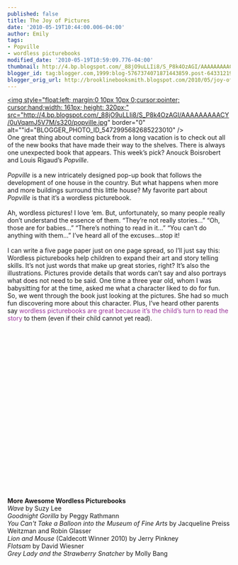 ```yaml
---
published: false
title: The Joy of Pictures
date: '2010-05-19T10:44:00.006-04:00'
author: Emily
tags:
- Popville
- wordless picturebooks
modified_date: '2010-05-19T10:59:09.776-04:00'
thumbnail: http://4.bp.blogspot.com/_88jO9uLLIi8/S_P8k4OzAGI/AAAAAAAAACY/0uVqamJ5V7M/s72-c/popville.jpg
blogger_id: tag:blogger.com,1999:blog-5767374071871443859.post-6433121922876076764
blogger_orig_url: http://brooklinebooksmith.blogspot.com/2010/05/joy-of-pictures.html
---
```


<a onblur="try {parent.deselectBloggerImageGracefully();} catch(e) {}" href="http://4.bp.blogspot.com/_88jO9uLLIi8/S_P8k4OzAGI/AAAAAAAAACY/0uVqamJ5V7M/s1600/popville.jpg"><img style="float:left; margin:0 10px 10px 0;cursor:pointer; cursor:hand;width: 161px; height: 320px;" src="http://4.bp.blogspot.com/_88jO9uLLIi8/S_P8k4OzAGI/AAAAAAAAACY/0uVqamJ5V7M/s320/popville.jpg" border="0" alt=""id="BLOGGER_PHOTO_ID_5472995682685223010" /></a><br />One great thing about coming back from a long vacation is to check out all of the new books that have made their way to the shelves.  There is always one unexpected book that appears.  This week’s pick? Anouck Boisrobert and Louis Rigaud’s <span style="font-style: italic;">Popville</span>.<br /><br /><span style="font-style: italic;">Popville</span> is a new intricately designed pop-up book that follows the development of one house in the country.  But what happens when more and more buildings surround this little house?  My favorite part about <span style="font-style: italic;">Popville</span> is that it’s a wordless picturebook. <br /><br />Ah, wordless pictures!  I love ‘em.  But, unfortunately, so many people really don’t understand the essence of them.  “They’re not really stories…”  “Oh, those are for babies…”  “There’s nothing to read in it…”  “You can’t do anything with them…”  I’ve heard all of the excuses…stop it! <br /><br />I can write a five page paper just on one page spread, so I’ll just say this:  Wordless picturebooks help children to expand their art and story telling skills.  It’s not just words that make up great stories, right?  It’s also the illustrations.  Pictures provide details that words can’t say and also portrays what does not need to be said.  One time a three year old, whom I was babysitting for at the time, asked me what a character liked to do for fun.  So, we went through the book just looking at the pictures.  She had so much fun discovering more about this character.  Plus, I’ve heard other parents say <span style="color: rgb(153, 51, 153);">wordless picturebooks are great because it’s the child’s turn to read the story</span> to them (even if their child cannot yet read).<br /><br /><object style="background-image: url(http://i4.ytimg.com/vi/Kd2U4mN10gQ/hqdefault.jpg);" height="344" width="425"><param name="movie" value="http://www.youtube.com/v/Kd2U4mN10gQ&amp;hl=en_US&amp;fs=1"><param name="allowFullScreen" value="true"><param name="allowscriptaccess" value="always"><embed src="http://www.youtube.com/v/Kd2U4mN10gQ&amp;hl=en_US&amp;fs=1" allowscriptaccess="never" allowfullscreen="true" wmode="transparent" type="application/x-shockwave-flash" height="344" width="425"></embed></object><br /><br /><br /><span><span style="font-weight: bold;">More Awesome Wordless Picturebooks</span></span><span style="font-style: italic;"><br />Wave</span> by Suzy Lee<br /><span style="font-style: italic;">Goodnight Gorilla</span> by Peggy Rathmann<br /><span style="font-style: italic;">You Can't Take a Balloon into the Museum of Fine Arts </span>by Jacqueline Preiss Weitzman and Robin Glasser<br /><span style="font-style: italic;">Lion and Mouse</span> (Caldecott Winner 2010) by Jerry Pinkney<br /><span style="font-style: italic;">Flotsam</span> by David Wiesner<br /><span style="font-style: italic;">Grey Lady and the Strawberry Snatcher </span>by Molly Bang